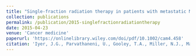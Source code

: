 ```yaml
---
title: "Single-fraction radiation therapy in patients with metastatic Merkel cell carcinoma"
collection: publications
permalink: /publication/2015-singlefractionradiationtherapy
date: 2015-04-23
venue: 'Cancer medicine'
paperurl: 'https://onlinelibrary.wiley.com/doi/pdf/10.1002/cam4.458'
citation: 'Iyer, J.G., Parvathaneni, U., Gooley, T.A., Miller, N.J., Markowitz, E., Blom, A., Lewis, C.W., Doumani, R.F., Parvathaneni, K., Anderson, A.M., Bestick, A., Liao, J., Kane, G.M., Bhatia, S., Paulson, K.G., & Nghiem, P. (2015). Single-fraction radiation therapy in patients with metastatic Merkel cell carcinoma. Cancer Medicine, 4, 1161 - 1170.'
---
```



